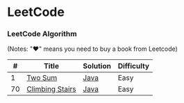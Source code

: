 LeetCode
========

### LeetCode Algorithm

(Notes: "&hearts;" means you need to buy a book from Leetcode)


| #   | Title | Solution | Difficulty |
| --- | ----- | -------- | ---------- |
| 1 | [Two Sum](https://leetcode.com/problems/two-sum/) | [Java](./Easy/TwoSum.java) | Easy
| 70 | [Climbing Stairs](https://leetcode.com/problems/climbing-stairs/) | [Java](./Easy/ClimbingStairs.java) | Easy

